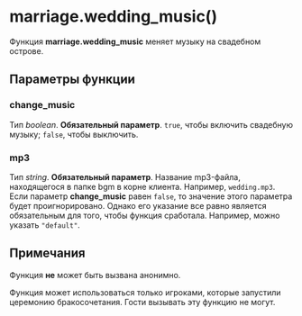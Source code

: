 # marriage.wedding_music()
Функция **marriage.wedding_music** меняет музыку на свадебном острове.

## Параметры функции
### change_music
Тип *boolean*. **Обязательный параметр**. `true`, чтобы включить свадебную музыку; `false`, чтобы выключить.

### mp3
Тип *string*. **Обязательный параметр**. Название mp3-файла, находящегося в папке bgm в корне клиента. Например, `wedding.mp3`. Если параметр **change_music** равен `false`, то значение этого параметра будет проигнорировано. Однако его указание все равно является обязательным для того, чтобы функция сработала. Например, можно указать `"default"`.

## Примечания
Функция **не** может быть вызвана анонимно.

Функция может использоваться только игроками, которые запустили церемонию бракосочетания. Гости вызывать эту функцию не могут.